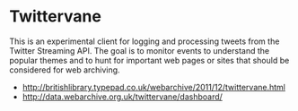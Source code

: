 ---
---
Twittervane
===========

This is an experimental client for logging and processing tweets from the Twitter Streaming API. The goal is to monitor events to understand the popular themes and to hunt for important web pages or sites that should be considered for web archiving.

* http://britishlibrary.typepad.co.uk/webarchive/2011/12/twittervane.html
* http://data.webarchive.org.uk/twittervane/dashboard/


